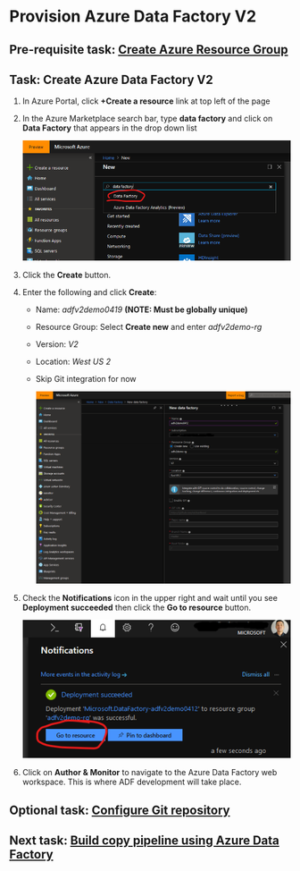 # Provision Azure Data Factory V2

## Pre-requisite task: [Create Azure Resource Group](../azure-resource-group/create-resource-group.md)

## Task: Create Azure Data Factory V2

1. In Azure Portal, click **+Create a resource** link at top left of the page

1. In the Azure Marketplace search bar, type **data factory** and click on **Data Factory** that appears in the drop down list

    ![New](media/provision/1.png)

1. Click the **Create** button.

1. Enter the following and click **Create**:
    - Name: *adfv2demo0419* **(NOTE: Must be globally unique)**
    - Resource Group: Select **Create new** and enter *adfv2demo-rg*
    - Version: *V2*
    - Location: *West US 2*
    - Skip Git integration for now

        ![New data factory](media/provision/2.png)

1. Check the **Notifications** icon in the upper right and wait until you see **Deployment succeeded** then click the **Go to resource** button.

    ![Notifications](media/provision/3.png)

1. Click on **Author & Monitor** to navigate to the Azure Data Factory web workspace. This is where ADF development will take place.

## Optional task: [Configure Git repository](configure-git-repo.md)

## Next task: [Build copy pipeline using Azure Data Factory](copy-file-into-adls-gen2.md)